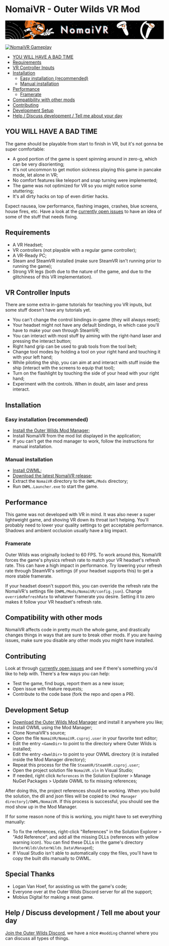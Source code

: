 # NomaiVR - Outer Wilds VR Mod

![NomaiVR](banner.png)

[![NomaiVR Gameplay](https://i.imgur.com/utsUMNv.gif)](https://www.youtube.com/watch?v=BblIMEPq54M)

<!-- TOC -->

- [YOU WILL HAVE A BAD TIME](#you-will-have-a-bad-time)
- [Requirements](#requirements)
- [VR Controller Inputs](#vr-controller-inputs)
- [Installation](#installation)
  - [Easy installation (recommended)](#easy-installation-recommended)
  - [Manual installation](#manual-installation)
- [Performance](#performance)
  - [Framerate](#framerate)
- [Compatibility with other mods](#compatibility-with-other-mods)
- [Contributing](#contributing)
- [Development Setup](#development-setup)
- [Help / Discuss development / Tell me about your day](#help--discuss-development--tell-me-about-your-day)

<!-- /TOC -->

## YOU WILL HAVE A BAD TIME

The game should be playable from start to finish in VR, but it's not gonna be super comfortable:

- A good portion of the game is spent spinning around in zero-g, which can be very disorienting;
- It's not uncommon to get motion sickness playing this game in pancake mode, let alone in VR;
- No comfort features like teleport and snap turning were implemented;
- The game was not optimized for VR so you might notice some stuttering;
- It's all dirty hacks on top of even dirtier hacks.

Expect nausea, low performance, flashing images, crashes, blue screens, house fires, etc. Have a look at the [currently open issues](https://github.com/Raicuparta/NomaiVR/issues) to have an idea of some of the stuff that needs fixing.

## Requirements

- A VR Headset;
- VR controllers (not playable with a regular game controller);
- A VR-Ready PC;
- Steam and SteamVR installed (make sure SteamVR isn't running prior to running the game);
- Strong VR legs (both due to the nature of the game, and due to the glitchiness of this VR implementation).

## VR Controller Inputs

There are some extra in-game tutorials for teaching you VR inputs, but some stuff doesn't have any tutorials yet.

- You can't change the control bindings in-game (they will always reset);
- Your headset might not have any default bindings, in which case you'll have to make your own through SteamVR;
- You can interact with most stuff by aiming with the right-hand laser and pressing the interact button;
- Right hand grip can be used to grab tools from the tool belt;
- Change tool modes by holding a tool on your right hand and touching it with your left hand;
- While piloting the ship, you can aim at and interact with stuff inside the ship (interact with the screens to equip that tool);
- Turn on the flashlight by touching the side of your head with your right hand;
- Experiment with the controls. When in doubt, aim laser and press interact.

## Installation

### Easy installation (recommended)

- [Install the Outer Wilds Mod Manager](https://github.com/Raicuparta/ow-mod-manager#how-do-i-use-this);
- Install NomaiVR from the mod list displayed in the application;
- If you can't get the mod manager to work, follow the instructions for manual installation.

### Manual installation

- [Install OWML](https://github.com/amazingalek/owml#installation);
- [Download the latest NomaiVR release](https://github.com/Raicuparta/NomaiVR/releases/latest);
- Extract the `NomaiVR` directory to the `OWML/Mods` directory;
- Run `OWML.Launcher.exe` to start the game.

## Performance

This game was not developed with VR in mind. It was also never a super lightweight game, and shoving VR down its throat isn't helping. You'll probably need to lower your quality settings to get acceptable performance. Shadows and ambient occlusion usually have a big impact.

### Framerate

Outer Wilds was originally locked to 60 FPS. To work around this, NomaiVR forces the game's physics refresh rate to match your VR headset's refresh rate. This can have a high impact in performance. Try lowering your refresh rate through SteamVR's settings (if your headset supports this) to get a more stable framerate.

If your headset doesn't support this, you can override the refresh rate the NomaiVR's settings file (`OWML/Mods/NomaiVR/config.json`). Change `overrideRefreshRate` to whatever framerate you desire. Setting it to zero makes it follow your VR headset's refresh rate.

## Compatibility with other mods

NomaiVR affects code in pretty much the whole game, and drastically changes things in ways that are sure to break other mods. If you are having issues, make sure you disable any other mods you might have installed.

## Contributing

Look at through [currently open issues](https://github.com/Raicuparta/NomaiVR/issues) and see if there's something you'd like to help with. There's a few ways you can help:

- Test the game, find bugs, report them as a new issue;
- Open issue with feature requests;
- Contribute to the code base (fork the repo and open a PR).

## Development Setup

- [Download the Outer Wilds Mod Manager](https://github.com/Raicuparta/ow-mod-manager) and install it anywhere you like;
- Install OWML using the Mod Manager;
- Clone NomaiVR's source;
- Open the file `NomaiVR/NomaiVR.csproj.user` in your favorite text editor;
- Edit the entry `<GameDir>` to point to the directory where Outer Wilds is installed;
- Edit the entry `<OwmlDir>` to point to your OWML directory (it is installed inside the Mod Manager directory);
- Repeat this process for the file `SteamVR/SteamVR.csproj.user`;
- Open the project solution file `NomaiVR.sln` in Visual Studio;
- If needed, right click `References` in the Solution Explorer > Manage NuGet Packages > Update OWML to fix missing references;

After doing this, the project references should be working. When you build the solution, the dll and json files will be copied to `[Mod Manager directory]/OWML/NomaiVR`. If this process is successful, you should see the mod show up in the Mod Manager.

If for some reason none of this is working, you might have to set everything manually:

- To fix the references, right-click "References" in the Solution Explorer > "Add Reference", and add all the missing DLLs (references with yellow warning icon). You can find these DLLs in the game's directory (`OuterWilds\OuterWilds_Data\Managed`);
- If Visual Studio isn't able to automatically copy the files, you'll have to copy the built dlls manually to OWML.

## Special Thanks

- Logan Van Hoef, for assisting us with the game's code;
- Everyone over at the Outer Wilds Discord server for all the support;
- Mobius Digital for making a neat game.

## Help / Discuss development / Tell me about your day

[Join the Outer Wilds Discord](https://discord.gg/Sftcc9Z), we have a nice `#modding` channel where you can discuss all types of things.
